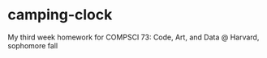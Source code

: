 # camping-clock
My third week homework for COMPSCI 73: Code, Art, and Data @ Harvard, sophomore fall
